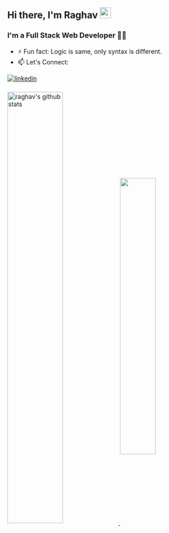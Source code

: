 <!-- ### Hi there,👋 -->
## Hi there, I'm Raghav <img src="https://user-images.githubusercontent.com/53327173/121209643-a1332580-c898-11eb-8b31-d45b9f19c962.gif" width="25px">
### I'm a Full Stack Web Developer 👨‍💻

- ⚡ Fun fact: Logic is same, only syntax is different.
- 📫 Let's Connect: 
<!--<a href="https://twitter.com/_apurv_1" target="_blank">
<img src=https://img.shields.io/badge/twitter-%2300acee.svg?&style=for-the-badge&logo=twitter&logoColor=white alt=twitter style="margin-bottom: 5px;" />
</a>-->
<a href="https://www.linkedin.com/in/raghav-gupta-3ab149156/" target="_blank">
<img src=https://img.shields.io/badge/linkedin-%231E77B5.svg?&style=for-the-badge&logo=linkedin&logoColor=white alt=linkedin style="margin-bottom: 5px;" />
</a>
 <br />
<br>
<a href="https://github.com/hackcoderr/github-readme-stats">
  <img align="center" width="50%" src="https://github-readme-stats.anuraghazra1.vercel.app/api?username=RaghavGit84&show_icons=true&include_all_commits=true&theme=radical" alt="raghav's github stats" />
</a>
<a href="https://github.com/RaghavGit84/github-readme-stats">
 <img align="center" width="40%" src="https://github-readme-stats.anuraghazra1.vercel.app/api/top-langs/?username=RaghavGit84&layout=compact&theme=radical" />
</a> 
<br><br>
<!-- 
## Languages and Tools 🛠 
<img align='left' src='https://media.giphy.com/media/SWoSkN6DxTszqIKEqv/giphy.gif' width='250"'>

![ReactJs](https://img.shields.io/badge/-ReactJs-black?style=flat-square&logo=react)
![Express](https://img.shields.io/badge/-ExpressJs-black?style=flat-square&logo=express)
![MongoDB](https://img.shields.io/badge/-MongoDB-black?style=flat-square&logo=mongodb)
![Post Man](https://img.shields.io/badge/-Postman-black?style=flat-square&logo=postman)
![C++](https://img.shields.io/badge/-C++-00599C?style=flat-square&logo=c)
![JavaScript](https://img.shields.io/badge/-JavaScript-black?style=flat-square&logo=javascript)
![Java](https://img.shields.io/badge/-java-E34A86?style=flat-square&logo=java)
![HTML5](https://img.shields.io/badge/-HTML5-E34F26?style=flat-square&logo=html5&logoColor=white)
![CSS3](https://img.shields.io/badge/-CSS3-1572B6?style=flat-square&logo=css3)
![Bootstrap](https://img.shields.io/badge/-Bootstrap-563D7C?style=flat-square&logo=bootstrap)
![Editor](https://img.shields.io/badge/Editor-VSCode-blue?style=flat-square&logo=visual-studio-code&logoColor=white)
![GitHub](https://img.shields.io/badge/-Git-black?style=flat-square&logo=git)
![GitHub](https://img.shields.io/badge/-GitHub-181717?style=flat-square&logo=github) -->


<!--
Here are some ideas to get you started:
![OS](https://img.shields.io/badge/OS-Linux-informational?style=flat-square&logo=linux&logoColor=white)
- 🔭 I’m currently working on ...
- 🌱 I’m currently learning ...
- 👯 I’m looking to collaborate on ...
- 🤔 I’m looking for help with ...
- 💬 Ask me about ...
- 📫 How to reach me: ...
- 😄 Pronouns: ...
- ⚡ Fun fact: ...
-->
